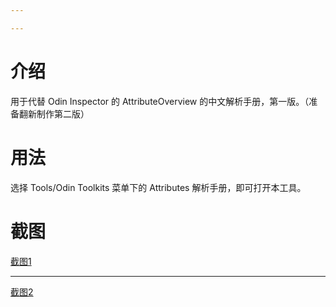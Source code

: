 ```yaml
---

---
```


# 介绍

用于代替 Odin Inspector 的 AttributeOverview 的中文解析手册，第一版。（准备翻新制作第二版）

# 用法

选择 Tools/Odin Toolkits 菜单下的 Attributes 解析手册，即可打开本工具。

# 截图

[截图1](imgs/OdinAttributesOverviewScreenShot_1.png)

---

[截图2](imgs/OdinAttributesOverviewScreenShot_2.png)

